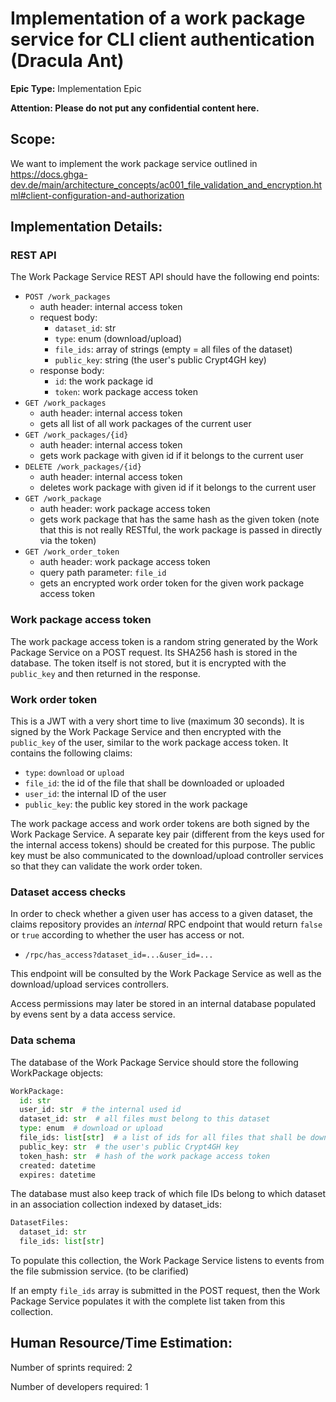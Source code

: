 # Implementation of a work package service for CLI client authentication (Dracula Ant)

**Epic Type:** Implementation Epic
  
**Attention: Please do not put any confidential content here.**

## Scope:

We want to implement the work package service outlined in
https://docs.ghga-dev.de/main/architecture_concepts/ac001_file_validation_and_encryption.html#client-configuration-and-authorization

## Implementation Details:

### REST API

The Work Package Service REST API should have the following end points:

- `POST /work_packages`
  - auth header: internal access token
  - request body:
    - `dataset_id`: str
    - `type`: enum (download/upload)
    - `file_ids`: array of strings  (empty = all files of the dataset)
    - `public_key`: string (the user's public Crypt4GH key)
  - response body:
    - `id`: the work package id
    - `token`: work package access token
- `GET /work_packages`
  - auth header: internal access token
  - gets all list of all work packages of the current user
- `GET /work_packages/{id}`
  - auth header: internal access token
  - gets work package with given id if it belongs to the current user
- `DELETE /work_packages/{id}`
  - auth header: internal access token
  - deletes work package with given id if it belongs to the current user
- `GET /work_package`
  - auth header: work package access token
  - gets work package that has the same hash as the given token
    (note that this is not really RESTful, the work package is passed in directly via the token)
- `GET /work_order_token`
  - auth header: work package access token
  - query path parameter: `file_id`
  - gets an encrypted work order token for the given work package access token

### Work package access token

The work package access token is a random string generated by the Work Package Service on a POST request. Its SHA256 hash is stored in the database. The token itself is not stored, but it is encrypted with the `public_key` and then returned in the response.

### Work order token

This is a JWT with a very short time to live (maximum 30 seconds). It is signed by the Work Package Service and then encrypted with the `public_key` of the user, similar to the work package access token. It contains the following claims:

- `type`: `download` or `upload`
- `file_id`: the id of the file that shall be downloaded or uploaded
- `user_id`: the internal ID of the user
- `public_key`: the public key stored in the work package

The work package access and work order tokens are both signed by the Work Package Service. A separate key pair (different from the keys used for the internal access tokens) should be created for this purpose. The public key must be also communicated to the download/upload controller services so that they can validate the work order token.

### Dataset access checks

In order to check whether a given user has access to a given dataset, the claims repository provides an *internal* RPC endpoint that would return `false` or `true` according to whether the user has access or not.
- `/rpc/has_access?dataset_id=...&user_id=...`

This endpoint will be consulted by the Work Package Service as well as the download/upload services controllers.

Access permissions may later be stored in an internal database populated by evens sent by a data access service.

### Data schema

The database of the Work Package Service should store the following WorkPackage objects:

```python
WorkPackage:
  id: str
  user_id: str  # the internal used id
  dataset_id: str  # all files must belong to this dataset
  type: enum  # download or upload
  file_ids: list[str]  # a list of ids for all files that shall be downloaded or uploaded
  public_key: str  # the user's public Crypt4GH key
  token_hash: str  # hash of the work package access token
  created: datetime
  expires: datetime
```

The database must also keep track of which file IDs belong to which dataset in an association collection indexed by dataset_ids:

```python
DatasetFiles:
  dataset_id: str
  file_ids: list[str]
```

To populate this collection, the Work Package Service listens to events from the file submission service. (to be clarified)

If an empty `file_ids` array is submitted in the POST request, then the Work Package Service populates it with the complete list taken from this collection.

## Human Resource/Time Estimation:

Number of sprints required: 2

Number of developers required: 1
